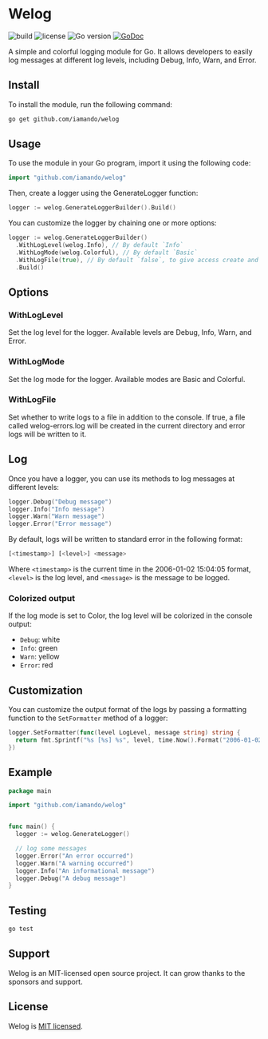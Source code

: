 # Welog

![build](https://github.com/iamando/welog/workflows/build/badge.svg)
![license](https://img.shields.io/github/license/iamando/welog?color=success)
![Go version](https://img.shields.io/github/go-mod/go-version/iamando/welog)
[![GoDoc](https://godoc.org/github.com/iamando/welog?status.svg)](https://godoc.org/github.com/iamando/welog)

A simple and colorful logging module for Go. It allows developers to easily log messages at different log levels, including Debug, Info, Warn, and Error.

## Install

To install the module, run the following command:

```bash
go get github.com/iamando/welog
```

## Usage

To use the module in your Go program, import it using the following code:

```go
import "github.com/iamando/welog"
```

Then, create a logger using the GenerateLogger function:

```go
logger := welog.GenerateLoggerBuilder().Build()
```

You can customize the logger by chaining one or more options:

```go
logger := welog.GenerateLoggerBuilder()
  .WithLogLevel(welog.Info), // By default `Info`
  .WithLogMode(welog.Colorful), // By default `Basic`
  .WithLogFile(true), // By default `false`, to give access create and write log file for errors
  .Build()
```

## Options

### WithLogLevel

Set the log level for the logger. Available levels are Debug, Info, Warn, and Error.

### WithLogMode

Set the log mode for the logger. Available modes are Basic and Colorful.

### WithLogFile

Set whether to write logs to a file in addition to the console. If true, a file called welog-errors.log will be created in the current directory and error logs will be written to it.

## Log

Once you have a logger, you can use its methods to log messages at different levels:

```go
logger.Debug("Debug message")
logger.Info("Info message")
logger.Warn("Warn message")
logger.Error("Error message")
```

By default, logs will be written to standard error in the following format:

```bash
[<timestamp>] [<level>] <message>
```

Where `<timestamp>` is the current time in the 2006-01-02 15:04:05 format, `<level>` is the log level, and `<message>` is the message to be logged.

### Colorized output

If the log mode is set to Color, the log level will be colorized in the console output:

- `Debug`: white
- `Info`: green
- `Warn`: yellow
- `Error`: red

## Customization

You can customize the output format of the logs by passing a formatting function to the `SetFormatter` method of a logger:

```go
logger.SetFormatter(func(level LogLevel, message string) string {
  return fmt.Sprintf("%s [%s] %s", level, time.Now().Format("2006-01-02"), message)
})
```

## Example

```go
package main

import "github.com/iamando/welog"


func main() {
  logger := welog.GenerateLogger()

  // log some messages
  logger.Error("An error occurred")
  logger.Warn("A warning occurred")
  logger.Info("An informational message")
  logger.Debug("A debug message")
}
```

## Testing

```bash
go test
```

## Support

Welog is an MIT-licensed open source project. It can grow thanks to the sponsors and support.

## License

Welog is [MIT licensed](LICENSE).
